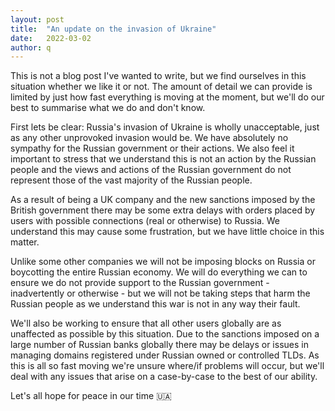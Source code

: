 ```yaml
---
layout: post
title:  "An update on the invasion of Ukraine"
date:   2022-03-02
author: q
---
```


This is not a blog post I've wanted to write, but we find ourselves in this situation whether
we like it or not. The amount of detail we can provide is limited by just how fast everything is
moving at the moment, but we'll do our best to summarise what we do and don't know.

First lets be clear: Russia's invasion of Ukraine is wholly unacceptable, just as any other 
unprovoked invasion would be. We have absolutely no sympathy for the Russian government or 
their actions. We also feel it important to stress that we understand this is not an action by
the Russian people and the views and actions of the Russian government do not represent those of
the vast majority of the Russian people.

As a result of being a UK company and the new sanctions imposed by the British government there may
be some extra delays with orders placed by users with possible connections (real or otherwise)
to Russia. We understand this may cause some frustration, but we have little choice in this 
matter.

Unlike some other companies we will not be imposing blocks on Russia or boycotting the entire 
Russian economy. We will do everything we can to ensure we do not provide support to the Russian
government - inadvertently or otherwise - but we will not be taking steps that harm the Russian
people as we understand this war is not in any way their fault.

We'll also be working to ensure that all other users globally are as unaffected as possible by this
situation. Due to the sanctions imposed on a large number of Russian banks globally there may be
delays or issues in managing domains registered under Russian owned or controlled TLDs. As this is
all so fast moving we're unsure where/if problems will occur, but we'll deal with any issues that
arise on a case-by-case to the best of our ability.

Let's all hope for peace in our time 🇺🇦